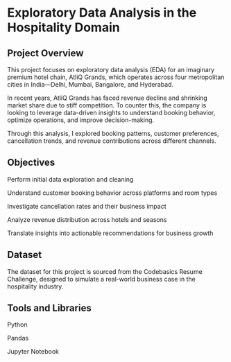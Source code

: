 # Exploratory Data Analysis in the Hospitality Domain
## Project Overview

This project focuses on exploratory data analysis (EDA) for an imaginary premium hotel chain, AtliQ Grands, which operates across four metropolitan cities in India—Delhi, Mumbai, Bangalore, and Hyderabad.

In recent years, AtliQ Grands has faced revenue decline and shrinking market share due to stiff competition. To counter this, the company is looking to leverage data-driven insights to understand booking behavior, optimize operations, and improve decision-making.

Through this analysis, I explored booking patterns, customer preferences, cancellation trends, and revenue contributions across different channels.

## Objectives

Perform initial data exploration and cleaning

Understand customer booking behavior across platforms and room types

Investigate cancellation rates and their business impact

Analyze revenue distribution across hotels and seasons

Translate insights into actionable recommendations for business growth

## Dataset

The dataset for this project is sourced from the Codebasics Resume Challenge, designed to simulate a real-world business case in the hospitality industry.

## Tools and Libraries

Python

Pandas

Jupyter Notebook
